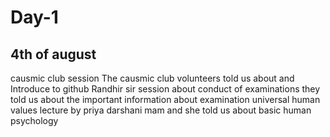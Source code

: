 # Day-1
## 4th of august
causmic club session 
The causmic club volunteers told us about and Introduce to github 
Randhir sir session about conduct of examinations they told us about the important information about examination 
universal human values lecture by priya darshani mam and she told us about basic human psychology 

